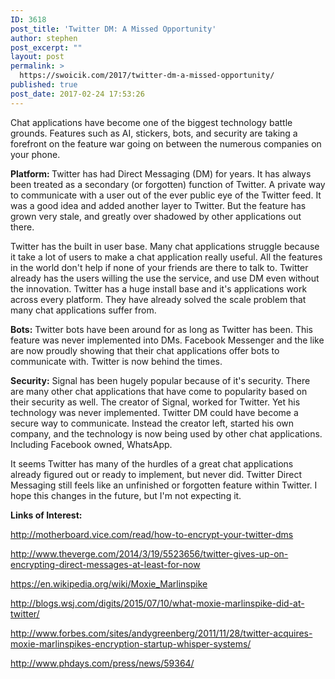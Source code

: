 ```yaml
---
ID: 3618
post_title: 'Twitter DM: A Missed Opportunity'
author: stephen
post_excerpt: ""
layout: post
permalink: >
  https://swoicik.com/2017/twitter-dm-a-missed-opportunity/
published: true
post_date: 2017-02-24 17:53:26
---
```

Chat applications have become one of the biggest technology battle grounds. Features such as AI, stickers, bots, and security are taking a forefront on the feature war going on between the numerous companies on your phone.

<!--more-->

<strong>Platform: </strong>Twitter has had Direct Messaging (DM) for years. It has always been treated as a secondary (or forgotten) function of Twitter. A private way to communicate with a user out of the ever public eye of the Twitter feed. It was a good idea and added another layer to Twitter. But the feature has grown very stale, and greatly over shadowed by other applications out there.

Twitter has the built in user base. Many chat applications struggle because it take a lot of users to make a chat application really useful. All the features in the world don't help if none of your friends are there to talk to. Twitter already has the users willing the use the service, and use DM even without the innovation. Twitter has a huge install base and it's applications work across every platform. They have already solved the scale problem that many chat applications suffer from.

<strong>Bots:</strong> Twitter bots have been around for as long as Twitter has been. This feature was never implemented into DMs. Facebook Messenger and the like are now proudly showing that their chat applications offer bots to communicate with. Twitter is now behind the times.

<strong>Security:</strong> Signal has been hugely popular because of it's security. There are many other chat applications that have come to popularity based on their security as well. The creator of Signal, worked for Twitter. Yet his technology was never implemented. Twitter DM could have become a secure way to communicate. Instead the creator left, started his own company, and the technology is now being used by other chat applications. Including Facebook owned, WhatsApp.

It seems Twitter has many of the hurdles of a great chat applications already figured out or ready to implement, but never did. Twitter Direct Messaging still feels like an unfinished or forgotten feature within Twitter. I hope this changes in the future, but I'm not expecting it.

<strong>Links of Interest:</strong>

<a href="http://motherboard.vice.com/read/how-to-encrypt-your-twitter-dms" target="_blank" rel="noopener noreferrer" data-behavior="truncate">http://motherboard.vice.com/read/how-to-encrypt-your-twitter-dms</a>

<a href="http://www.theverge.com/2014/3/19/5523656/twitter-gives-up-on-encrypting-direct-messages-at-least-for-now" target="_blank" rel="noopener noreferrer" data-behavior="truncate">http://www.theverge.com/2014/3/19/5523656/twitter-gives-up-on-encrypting-direct-messages-at-least-for-now</a>

<a href="https://en.wikipedia.org/wiki/Moxie_Marlinspike" target="_blank" rel="noopener noreferrer" data-behavior="truncate">https://en.wikipedia.org/wiki/Moxie_Marlinspike</a>

<a href="http://blogs.wsj.com/digits/2015/07/10/what-moxie-marlinspike-did-at-twitter/" target="_blank" rel="noopener noreferrer" data-behavior="truncate">http://blogs.wsj.com/digits/2015/07/10/what-moxie-marlinspike-did-at-twitter/</a>

<a href="http://www.forbes.com/sites/andygreenberg/2011/11/28/twitter-acquires-moxie-marlinspikes-encryption-startup-whisper-systems/" target="_blank" rel="noopener noreferrer" data-behavior="truncate">http://www.forbes.com/sites/andygreenberg/2011/11/28/twitter-acquires-moxie-marlinspikes-encryption-startup-whisper-systems/</a>

<a href="http://www.phdays.com/press/news/59364/" target="_blank" rel="noopener noreferrer" data-behavior="truncate">http://www.phdays.com/press/news/59364/</a>